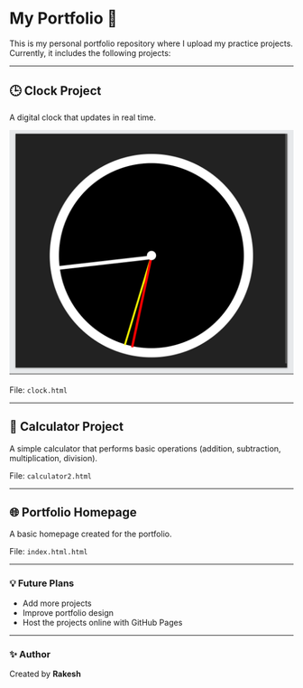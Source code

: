 # My Portfolio 🚀

This is my personal portfolio repository where I upload my practice projects.  
Currently, it includes the following projects:

---

## 🕒 Clock Project
A digital clock that updates in real time.  

![Clock Screenshot](clock.png)

File: `clock.html`

---

## 🧮 Calculator Project
A simple calculator that performs basic operations (addition, subtraction, multiplication, division).  

File: `calculator2.html`

---

## 🌐 Portfolio Homepage
A basic homepage created for the portfolio.  

File: `index.html.html`

---

### 💡 Future Plans
- Add more projects  
- Improve portfolio design  
- Host the projects online with GitHub Pages  

---

### ✨ Author
Created by **Rakesh**  
